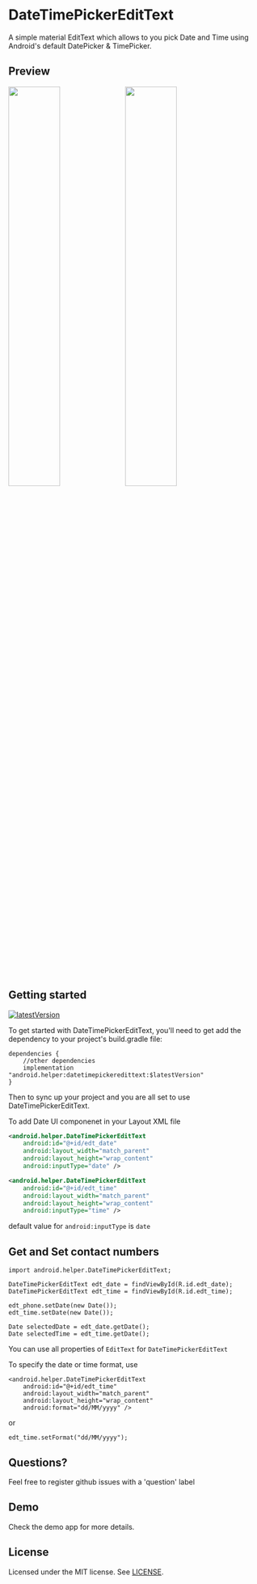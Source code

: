 DateTimePickerEditText
===========

A simple material EditText which allows to you pick Date and Time using Android's default DatePicker & TimePicker.

Preview
---------------
<p>
    <img src="https://i.imgur.com/IiJmpZ2.gif" width="45%" />
    <img src="https://i.imgur.com/LyWFZuW.gif" width="45%" />
</p>

Getting started
---------------

[ ![latestVersion](https://api.bintray.com/packages/ankurgecr/dateTimePickerEditText/datetimepickeredittext/images/download.svg) ](https://api.bintray.com/packages/ankurgecr/dateTimePickerEditText/datetimepickeredittext/)

To get started with DateTimePickerEditText, you'll need to get
add the dependency to your project's build.gradle file:
```
dependencies {
    //other dependencies
    implementation "android.helper:datetimepickeredittext:$latestVersion"
}
```
Then to sync up your project and you are all set to use DateTimePickerEditText.

To add Date UI componenet in your Layout XML file
```xml
<android.helper.DateTimePickerEditText
    android:id="@+id/edt_date"
    android:layout_width="match_parent"
    android:layout_height="wrap_content"
    android:inputType="date" />

<android.helper.DateTimePickerEditText
    android:id="@+id/edt_time"
    android:layout_width="match_parent"
    android:layout_height="wrap_content"
    android:inputType="time" />
```

default value for `android:inputType` is `date`

Get and Set contact numbers
--------

```
import android.helper.DateTimePickerEditText;

DateTimePickerEditText edt_date = findViewById(R.id.edt_date);
DateTimePickerEditText edt_time = findViewById(R.id.edt_time);

edt_phone.setDate(new Date());
edt_time.setDate(new Date());

Date selectedDate = edt_date.getDate();
Date selectedTime = edt_time.getDate();
```

You can use all properties of `EditText` for `DateTimePickerEditText`

To specify the date or time format, use
```
<android.helper.DateTimePickerEditText
    android:id="@+id/edt_time"
    android:layout_width="match_parent"
    android:layout_height="wrap_content"
    android:format="dd/MM/yyyy" />
```

or

```
edt_time.setFormat("dd/MM/yyyy");
```

Questions?
--------
Feel free to register github issues with a 'question' label

Demo
--------
Check the demo app for more details.

License
--------
Licensed under the MIT license. See [LICENSE](LICENSE.md).
